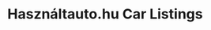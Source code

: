 ---
issue_url: https://github.com/sscu-budapest/sscu-budapest.github.io/issues/15
num: 15
report_link: ''
title: "Haszn\xE1ltauto.hu Car Listings"
---